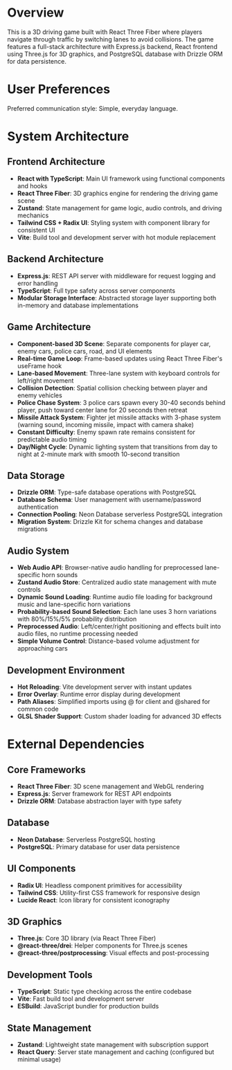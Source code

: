 # Overview

This is a 3D driving game built with React Three Fiber where players navigate through traffic by switching lanes to avoid collisions. The game features a full-stack architecture with Express.js backend, React frontend using Three.js for 3D graphics, and PostgreSQL database with Drizzle ORM for data persistence.

# User Preferences

Preferred communication style: Simple, everyday language.

# System Architecture

## Frontend Architecture
- **React with TypeScript**: Main UI framework using functional components and hooks
- **React Three Fiber**: 3D graphics engine for rendering the driving game scene
- **Zustand**: State management for game logic, audio controls, and driving mechanics
- **Tailwind CSS + Radix UI**: Styling system with component library for consistent UI
- **Vite**: Build tool and development server with hot module replacement

## Backend Architecture
- **Express.js**: REST API server with middleware for request logging and error handling
- **TypeScript**: Full type safety across server components
- **Modular Storage Interface**: Abstracted storage layer supporting both in-memory and database implementations

## Game Architecture
- **Component-based 3D Scene**: Separate components for player car, enemy cars, police cars, road, and UI elements
- **Real-time Game Loop**: Frame-based updates using React Three Fiber's useFrame hook
- **Lane-based Movement**: Three-lane system with keyboard controls for left/right movement
- **Collision Detection**: Spatial collision checking between player and enemy vehicles
- **Police Chase System**: 3 police cars spawn every 30-40 seconds behind player, push toward center lane for 20 seconds then retreat
- **Missile Attack System**: Fighter jet missile attacks with 3-phase system (warning sound, incoming missile, impact with camera shake)
- **Constant Difficulty**: Enemy spawn rate remains consistent for predictable audio timing
- **Day/Night Cycle**: Dynamic lighting system that transitions from day to night at 2-minute mark with smooth 10-second transition

## Data Storage
- **Drizzle ORM**: Type-safe database operations with PostgreSQL
- **Database Schema**: User management with username/password authentication
- **Connection Pooling**: Neon Database serverless PostgreSQL integration
- **Migration System**: Drizzle Kit for schema changes and database migrations

## Audio System
- **Web Audio API**: Browser-native audio handling for preprocessed lane-specific horn sounds
- **Zustand Audio Store**: Centralized audio state management with mute controls
- **Dynamic Sound Loading**: Runtime audio file loading for background music and lane-specific horn variations
- **Probability-based Sound Selection**: Each lane uses 3 horn variations with 80%/15%/5% probability distribution
- **Preprocessed Audio**: Left/center/right positioning and effects built into audio files, no runtime processing needed
- **Simple Volume Control**: Distance-based volume adjustment for approaching cars

## Development Environment
- **Hot Reloading**: Vite development server with instant updates
- **Error Overlay**: Runtime error display during development
- **Path Aliases**: Simplified imports using @ for client and @shared for common code
- **GLSL Shader Support**: Custom shader loading for advanced 3D effects

# External Dependencies

## Core Frameworks
- **React Three Fiber**: 3D scene management and WebGL rendering
- **Express.js**: Server framework for REST API endpoints
- **Drizzle ORM**: Database abstraction layer with type safety

## Database
- **Neon Database**: Serverless PostgreSQL hosting
- **PostgreSQL**: Primary database for user data persistence

## UI Components
- **Radix UI**: Headless component primitives for accessibility
- **Tailwind CSS**: Utility-first CSS framework for responsive design
- **Lucide React**: Icon library for consistent iconography

## 3D Graphics
- **Three.js**: Core 3D library (via React Three Fiber)
- **@react-three/drei**: Helper components for Three.js scenes
- **@react-three/postprocessing**: Visual effects and post-processing

## Development Tools
- **TypeScript**: Static type checking across the entire codebase
- **Vite**: Fast build tool and development server
- **ESBuild**: JavaScript bundler for production builds

## State Management
- **Zustand**: Lightweight state management with subscription support
- **React Query**: Server state management and caching (configured but minimal usage)